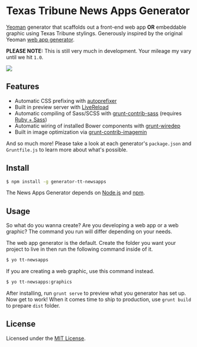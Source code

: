 # Texas Tribune News Apps Generator

[Yeoman](http://yeoman.io) generator that scaffolds out a front-end web app **OR** embeddable graphic using Texas Tribune stylings. Generously inspired by the original Yeoman [web app generator](https://github.com/yeoman/generator-webapp).

**PLEASE NOTE:** This is still very much in development. Your mileage my vary until we hit `1.0`.

![](http://i.imgur.com/OHMWZgQ.png)

## Features

* Automatic CSS prefixing with [autoprefixer](https://github.com/postcss/autoprefixer)
* Built in preview server with [LiveReload](http://livereload.com/)
* Automatic compiling of Sass/SCSS with [grunt-contrib-sass](https://www.npmjs.org/package/grunt-contrib-sass) (requires [Ruby + Sass](http://sass-lang.com/install))
* Automatic wiring of installed Bower components with [grunt-wiredep](https://github.com/stephenplusplus/grunt-wiredep)
* Built in image optimization via [grunt-contrib-imagemin](grunt-contrib-imagemin)

And so much more! Please take a look at each generator's `package.json` and `Gruntfile.js` to learn more about what's possible.

## Install

```sh
$ npm install -g generator-tt-newsapps
```
The News Apps Generator depends on [Node.js](http://nodejs.org/) and [npm](http://npmjs.org/).

## Usage

So what do you wanna create? Are you developing a web app or a web graphic? The command you run will differ depending on your needs.

The web app generator is the default. Create the folder you want your project to live in then run the following command inside of it.

```sh
$ yo tt-newsapps
```

If you are creating a web graphic, use this command instead.

```sh
$ yo tt-newsapps:graphics
```

After installing, run `grunt serve` to preview what you generator has set up. Now get to work! When it comes time to ship to production, use `grunt build` to prepare `dist` folder.

## License

Licensed under the [MIT License](http://opensource.org/licenses/MIT).
